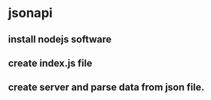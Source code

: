# jsonapi
## install nodejs software
## create index.js file
## create server and parse data from json file. 
